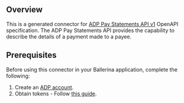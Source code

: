 ## Overview
This is a generated connector for [ADP Pay Statements API v1](https://developers.adp.com/articles/api/pay-statements-v1-api) OpenAPI specification.
The ADP Pay Statements API provides the capability to describe the details of a payment made to a payee.

## Prerequisites
Before using this connector in your Ballerina application, complete the following:
1. Create an [ADP account](https://accounts.logme.in/registration.aspx). 
2. Obtain tokens - Follow [this guide](https://developers.adp.com/articles/guide/auth-process-data-conn-request-access-token).
